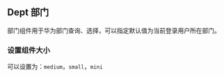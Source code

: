 <div class="demo-header">
<p class="overviewicon">
  <span class="wapi-business-department"/>
</p>

## Dept 部门

<nova-uxlink widget-name="Dept"></nova-uxlink>

部门组件用于华为部门查询、选择，可以指定默认值为当前登录用户所在部门。
</div>

### 设置组件大小

可以设置为：`medium`，`small`，`mini`

<nova-demo-view link="dept/size"></nova-demo-view>

<br>
